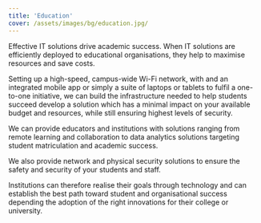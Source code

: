 ```yaml
---
title: 'Education'
cover: /assets/images/bg/education.jpg/
---
```


Effective IT solutions drive academic success. When IT solutions are efficiently deployed to educational organisations, they help to maximise resources and save costs. 


Setting up a high-speed, campus-wide Wi-Fi network, with and an integrated mobile app or simply a suite of laptops or tablets to fulfil a one-to-one initiative, we can build the infrastructure needed to help students succeed develop a solution which has a minimal impact on your available budget and resources, while still ensuring highest levels of security.  


We can provide educators and institutions with solutions ranging from remote learning and collaboration to data analytics solutions targeting student matriculation and academic success. 


We also provide network and physical security solutions to ensure the safety and security of your students and staff.


Institutions can therefore realise their goals through technology and can establish the best path toward student and organisational success depending the adoption of the right innovations for their college or university. 
